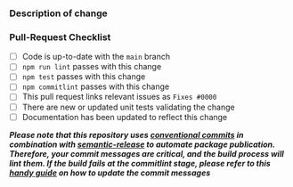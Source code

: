 <!--
  😀 Wonderful!  Thank you for opening a pull request

  Please fill in the information below to expedite the review
  and (hopefully) merge of your change
-->

### Description of change

<!--
  Please be clear and concise about what the change is intended to do,
  why this change is needed, and how you've verified that it
  corrects what you intended

  In some cases, it may be helpful to include the current behaviour
  and the new behaviour

  If the change is related to an open issue, you can link it here.
  If you include `Fixes #0000` (replacing `0000` with the issue number)
  when this is merged it will automatically mark the issue as fixed and
  close it
-->

### Pull-Request Checklist

<!--
  Please make sure to review and check the following

  If an item is not applicable, you can add "N/A" to the end
-->

- [ ] Code is up-to-date with the `main` branch
- [ ] `npm run lint` passes with this change
- [ ] `npm test` passes with this change
- [ ] `npm commitlint` passes with this change
- [ ] This pull request links relevant issues as `Fixes #0000`
- [ ] There are new or updated unit tests validating the change
- [ ] Documentation has been updated to reflect this change

<!--
  🎉 Thank you for contributing!
-->

**_Please note that this repository uses [conventional commits](https://www.conventionalcommits.org/en/v1.0.0/) in combination with [semantic-release](https://github.com/semantic-release/semantic-release) to automate package publication. Therefore, your commit messages are critical, and the build process will lint them. If the build fails at the commitlint stage, please refer to this [handy guide](https://www.git-tower.com/learn/git/faq/edit-fix-commit-message) on how to update the commit messages_**
